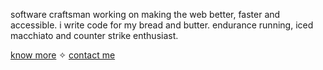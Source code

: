 <p style="align: center;">software craftsman working on making the web better, faster and accessible. i write code for my bread and butter. endurance running, iced macchiato and counter strike enthusiast.</p>

[know more](https://arn4b.vercel.app) ✧
[contact me](https://twitter.com/arn4b_)
